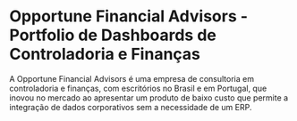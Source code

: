 # Opportune Financial Advisors - Portfolio de Dashboards de Controladoria e Finanças

A Opportune Financial Advisors é uma empresa de consultoria em controladoria e finanças, com escritórios no Brasil e em Portugal, que inovou no mercado ao apresentar um produto de baixo custo que permite a integração de dados corporativos sem a necessidade de um ERP. 
